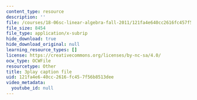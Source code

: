 ```yaml
---
content_type: resource
description: ''
file: /courses/18-06sc-linear-algebra-fall-2011/121fa4e640cc2616fc457f56b8513dee_fjsPjh0B2tU.srt
file_size: 8454
file_type: application/x-subrip
hide_download: true
hide_download_original: null
learning_resource_types: []
license: https://creativecommons.org/licenses/by-nc-sa/4.0/
ocw_type: OCWFile
resourcetype: Other
title: 3play caption file
uid: 121fa4e6-40cc-2616-fc45-7f56b8513dee
video_metadata:
  youtube_id: null
---
```

